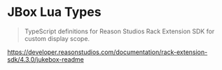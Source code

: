 JBox Lua Types
==============
> TypeScript definitions for Reason Studios Rack Extension SDK for custom display scope.

https://developer.reasonstudios.com/documentation/rack-extension-sdk/4.3.0/jukebox-readme
